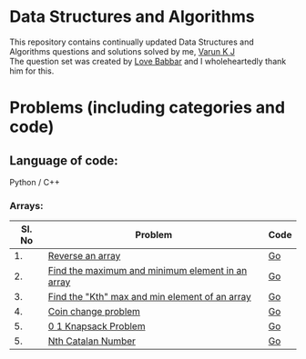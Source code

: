 # Data Structures and Algorithms
This repository contains continually updated Data Structures and Algorithms questions and solutions solved by me, [Varun K J](https://www.linkedin.com/in/varun-k-j-37a6671b6/)   <br />
The question set was created by [Love Babbar](https://www.youtube.com/channel/UCQHLxxBFrbfdrk1jF0moTpw) and I wholeheartedly thank him for this.

# Problems (including categories and code)
## Language of code:
Python / C++
### Arrays:

| Sl. No | Problem | Code |
| --- | --- | --- |
| 1. | [Reverse an array](https://www.geeksforgeeks.org/write-a-program-to-reverse-an-array-or-string/) | [Go](https://gist.github.com/onigiriman7/645b4d308e964b66d8e2f7ffdf91b9a1) |
| 2. | [Find the maximum and minimum element in an array](https://www.geeksforgeeks.org/maximum-and-minimum-in-an-array/) | [Go](https://gist.github.com/onigiriman7/46884d4aa7ed617de6555d19673d2b84) |
| 3. | [Find the "Kth" max and min element of an array](https://practice.geeksforgeeks.org/problems/kth-smallest-element5635/1) | [Go]() |
| 4. | [Coin change problem](https://practice.geeksforgeeks.org/problems/kth-smallest-element5635/1) | [Go](https://gist.github.com/onigiriman7/1670af96b091041e4a087bfafc6c22ff) |
| 5. | [0 1 Knapsack Problem](https://practice.geeksforgeeks.org/problems/kth-smallest-element5635/1) | [Go](https://gist.github.com/onigiriman7/d65d39add6a3c640e514bd9d4d2e0d24) |
| 5. | [Nth Catalan Number](https://practice.geeksforgeeks.org/problems/nth-catalan-number0817/1#) | [Go](https://gist.github.com/onigiriman7/6588b038bcd2c2cc7072bca17bc00dbc) |
